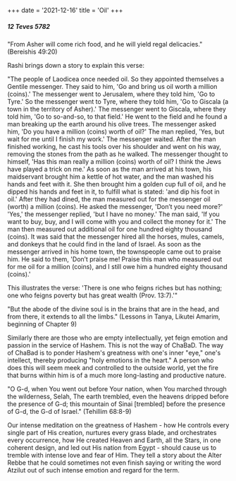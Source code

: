 +++
date = '2021-12-16'
title = 'Oil'
+++

##### 12 Teves 5782

"From Asher will come rich food, and he will yield regal delicacies." (Bereishis 49:20)

Rashi brings down a story to explain this verse:

"The people of Laodicea once needed oil. So they appointed themselves a Gentile messenger. They said to him, 'Go and bring us oil worth a million (coins).' The messenger went to Jerusalem, where they told him, 'Go to Tyre.' So the messenger went to Tyre, where they told him, 'Go to Giscala (a town in the territory of Asher).' The messenger went to Giscala, where they told him, 'Go to so-and-so, to that field.' He went to the field and he found a man breaking up the earth around his olive trees. The messenger asked him, 'Do you have a million (coins) worth of oil?' The man replied, 'Yes, but wait for me until I finish my work.' The messenger waited. After the man finished working, he cast his tools over his shoulder and went on his way, removing the stones from the path as he walked. The messenger thought to himself, 'Has this man really a million (coins) worth of oil? I think the Jews have played a trick on me.' As soon as the man arrived at his town, his maidservant brought him a kettle of hot water, and the man washed his hands and feet with it. She then brought him a golden cup full of oil, and he dipped his hands and feet in it, to fulfill what is stated: 'and dip his foot in oil.' After they had dined, the man measured out for the messenger oil (worth) a million (coins). He asked the messenger, 'Don’t you need more?' 'Yes,' the messenger replied, 'but I have no money.' The man said, 'If you want to buy, buy, and I will come with you and collect the money for it.' The man then measured out additional oil for one hundred eighty thousand (coins). It was said that the messenger hired all the horses, mules, camels, and donkeys that he could find in the land of Israel. As soon as the messenger arrived in his home town, the townspeople came out to praise him. He said to them, 'Don’t praise me! Praise this man who measured out for me oil for a million (coins), and I still owe him a hundred eighty thousand (coins).'

This illustrates the verse: 'There is one who feigns riches but has nothing; one who feigns poverty but has great wealth (Prov. 13:7).'"

"But the abode of the divine soul is in the brains that are in the head, and from there, it extends to all the limbs." (Lessons in Tanya, Likutei Amarim, beginning of Chapter 9)

Similarly there are those who are empty intellectually, yet feign emotion and passion in the service of Hashem. This is not the way of ChaBaD. The way of ChaBad is to ponder Hashem's greatness with one's inner "eye," one's intellect, thereby producing "holy emotions in the heart." A person who does this will seem meek and controlled to the outside world, yet the fire that burns within him is of a much more long-lasting and productive nature.

"O G-d, when You went out before Your nation, when You marched through the wilderness, Selah, The earth trembled, even the heavens dripped before the presence of G-d; this mountain of Sinai [trembled] before the presence of G-d, the G-d of Israel." (Tehillim 68:8-9)

Our intense meditation on the greatness of Hashem - how He controls every single part of His creation, nurtures every grass blade, and orchestrates every occurrence, how He created Heaven and Earth, all the Stars, in one coherent design, and led out His nation from Egypt - should cause us to tremble with intense love and fear of Him. They tell a story about the Alter Rebbe that he could sometimes not even finish saying or writing the word Atzilut out of such intense emotion and regard for the term.
